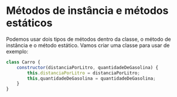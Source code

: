 # Métodos de instância e métodos estáticos

Podemos usar dois tipos de métodos dentro da classe, o método de instância e o método estático. Vamos criar uma classe para usar de exemplo:

```js
class Carro {
    constructor(distanciaPorLitro, quantidadeDeGasolina) {
        this.distanciaPorLitro = distanciaPorLitro;
        this,quantidadeDeGasolina = quantidadeDeGasolina;
    }
}
```